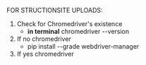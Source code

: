 FOR STRUCTIONSITE UPLOADS:
  1. Check for Chromedriver's existence
     - **in terminal** chromedriver --version
  2. If no chromedriver
     - pip install --grade webdriver-manager
  3. If yes chromedriver
